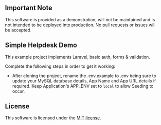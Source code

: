 ## Important Note

This software is provided as a demonstration, will not be maintained and is not intended to be deployed into production. No pull requests or issues will be accepted.


## Simple Helpdesk Demo

This example project implements Laravel, basic auth, forms & validation.

Complete the following steps in order to get it working:

- After cloning the project, rename the .env.example to .env being sure to update your MySQL database details, App Name and App URL details if required.
Keep Application's APP_ENV set to `local` to allow Seeding to occur. 

## License

This software is licensed under the [MIT license](https://opensource.org/licenses/MIT).
